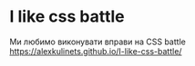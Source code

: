 # I like css battle
 Ми любимо виконувати вправи на CSS battle
https://alexkulinets.github.io/I-like-css-battle/
